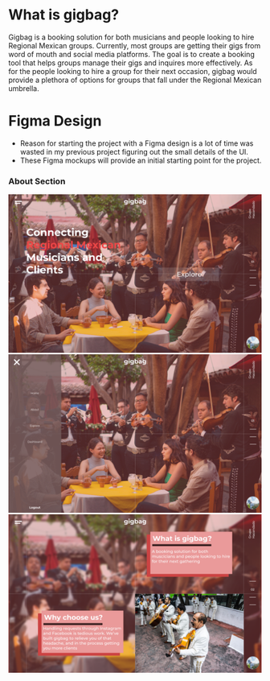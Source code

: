 # What is gigbag?
Gigbag is a booking solution for both musicians and people looking to hire Regional Mexican groups. Currently, most groups are getting their gigs from word of mouth and social media platforms. The goal is to create a booking tool that helps groups manage their gigs and inquires more effectively. As for the people looking to hire a group for their next occasion, gigbag would provide a plethora of options for groups that fall under the Regional Mexican umbrella.

# Figma Design
- Reason for starting the project with a Figma design is a lot of time was wasted in my previous project figuring out the small details of the UI.
- These Figma mockups will provide an initial starting point for the project.

### About Section
![title](./figma_design/About/LP1.png)
![title](./figma_design/About/LP2.png)
![title](./figma_design/About/LP3.png)